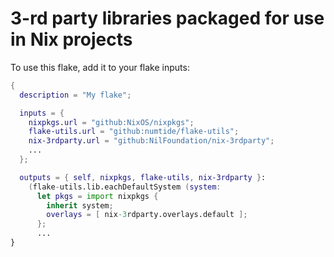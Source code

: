 # 3-rd party libraries packaged for use in Nix projects

To use this flake, add it to your flake inputs:

```nix
{
  description = "My flake";

  inputs = {
    nixpkgs.url = "github:NixOS/nixpkgs";
    flake-utils.url = "github:numtide/flake-utils";
    nix-3rdparty.url = "github:NilFoundation/nix-3rdparty";
    ...
  };

  outputs = { self, nixpkgs, flake-utils, nix-3rdparty }:
    (flake-utils.lib.eachDefaultSystem (system:
      let pkgs = import nixpkgs {
        inherit system;
        overlays = [ nix-3rdparty.overlays.default ];
      };
      ...
}

```
